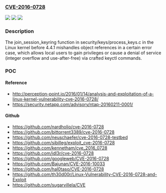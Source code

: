 ### [CVE-2016-0728](https://cve.mitre.org/cgi-bin/cvename.cgi?name=CVE-2016-0728)
![](https://img.shields.io/static/v1?label=Product&message=n%2Fa&color=blue)
![](https://img.shields.io/static/v1?label=Version&message=n%2Fa&color=blue)
![](https://img.shields.io/static/v1?label=Vulnerability&message=n%2Fa&color=brighgreen)

### Description

The join_session_keyring function in security/keys/process_keys.c in the Linux kernel before 4.4.1 mishandles object references in a certain error case, which allows local users to gain privileges or cause a denial of service (integer overflow and use-after-free) via crafted keyctl commands.

### POC

#### Reference
- http://perception-point.io/2016/01/14/analysis-and-exploitation-of-a-linux-kernel-vulnerability-cve-2016-0728/
- https://security.netapp.com/advisory/ntap-20160211-0001/

#### Github
- https://github.com/nardholio/cve-2016-0728
- https://github.com/bittorrent3389/cve-2016-0728
- https://github.com/neuschaefer/cve-2016-0728-testbed
- https://github.com/sibilleg/exploit_cve-2016-0728
- https://github.com/kennetham/cve_2016_0728
- https://github.com/idl3r/cve-2016-0728
- https://github.com/googleweb/CVE-2016-0728
- https://github.com/Bajunan/CVE-2016-10033
- https://github.com/hal0taso/CVE-2016-0728
- https://github.com/th30d00r/Linux-Vulnerability-CVE-2016-0728-and-Exploit
- https://github.com/sugarvillela/CVE

